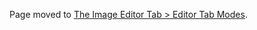 Page moved to [The Image Editor Tab \> Editor Tab
Modes](The_Image_Editor_Tab#Editor_Tab_Modes "wikilink").